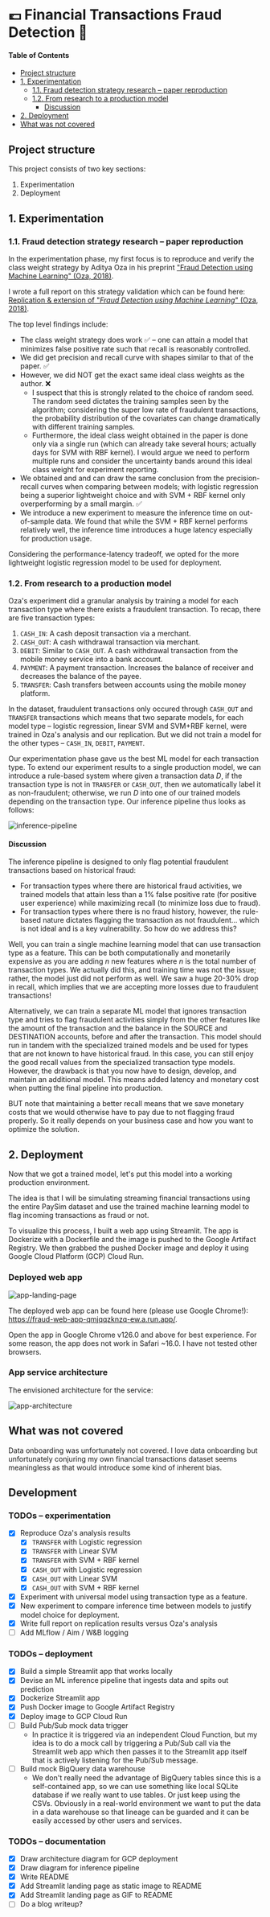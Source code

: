 # 💷 Financial Transactions Fraud Detection 🚨

#### Table of Contents

- [Project structure](#project-structure)
- [1. Experimentation](#1-experimentation)
  - [1.1. Fraud detection strategy research – paper reproduction](#11-fraud-detection-strategy-research--paper-reproduction)
  - [1.2. From research to a production model](#12-from-research-to-a-production-model)
    - [Discussion](#discussion)
- [2. Deployment](#2-deployment)
- [What was not covered](#what-was-not-covered)

## Project structure

This project consists of two key sections:

1. Experimentation
2. Deployment

## 1. Experimentation

### 1.1. Fraud detection strategy research – paper reproduction

In the experimentation phase, my first focus is to reproduce and verify the class weight strategy by Aditya Oza in his preprint ["Fraud Detection using Machine Learning" (Oza, 2018)](https://www.semanticscholar.org/paper/Fraud-Detection-using-Machine-Learning-Oza-aditya/9f2c08d9efaa53cfabdd0ec47afa8015c7ff5bb9).

I wrote a full report on this strategy validation which can be found here: [Replication & extension of "_Fraud Detection using Machine Learning_" (Oza, 2018)](./docs/report/report.html). 

The top level findings include:

- The class weight strategy does work ✅ – one can attain a model that minimizes false positive rate such that recall is reasonably controlled.
- We did get precision and recall curve with shapes similar to that of the paper. ✅
- However, we did NOT get the exact same ideal class weights as the author. ❌ 
  - I suspect that this is strongly related to the choice of random seed. The random seed dictates the training samples seen by the algorithm; considering the super low rate of fraudulent transactions, the probability distribution of the covariates can change dramatically with different training samples.
  - Furthermore, the ideal class weight obtained in the paper is done only via a single run (which can already take several hours; actually days for SVM with RBF kernel). I would argue we need to perform multiple runs and consider the uncertainty bands around this ideal class weight for experiment reporting.
- We obtained and and can draw the same conclusion from the precision-recall curves when comparing between models; with logistic regression being a superior lightweight choice and with SVM + RBF kernel only overperforming by a small margin. ✅
- We introduce a new experiment to measure the inference time on out-of-sample data. We found that while the SVM + RBF kernel performs relatively well, the inference time introduces a huge latency especially for production usage.

Considering the performance-latency tradeoff, we opted for the more lightweight logistic regression model to be used for deployment.

### 1.2. From research to a production model

Oza's experiment did a granular analysis by training a model for each transaction type where there exists a fraudulent transaction. To recap, there are five transaction types:

1. `CASH_IN`: A cash deposit transaction via a merchant.
2. `CASH_OUT`: A cash withdrawal transaction via  merchant.
3. `DEBIT`: Similar to `CASH_OUT`. A cash withdrawal transaction from the mobile money service into a bank account.
4. `PAYMENT`: A payment transaction. Increases the balance of receiver and decreases the balance of the payee.
5. `TRANSFER`: Cash transfers between accounts using the mobile money platform.

In the dataset, fraudulent transactions only occured through `CASH_OUT` and `TRANSFER` transactions which means that two separate models, for each model type – logistic regression, linear SVM and SVM+RBF kernel, were trained in Oza's analysis and our replication. But we did not train a model for the other types – `CASH_IN`, `DEBIT`, `PAYMENT`.

Our experimentation phase gave us the best ML model for each transaction type. To extend our experiment results to a single production model, we can introduce a rule-based system where given a transaction data $D$, if the transaction type is not in `TRANSFER` or `CASH_OUT`, then we automatically label it as non-fraudulent; otherwise, we run $D$ into one of our trained models depending on the transaction type. Our inference pipeline thus looks as follows:

![inference-pipeline](./docs/inference_pipeline.png)

#### Discussion

The inference pipeline is designed to only flag potential fraudulent transactions based on historical fraud:

- For transaction types where there are historical fraud activities, we trained models that attain less than a 1% false positive rate (for positive user experience) while maximizing recall (to minimize loss due to fraud).
- For transaction types where there is no fraud history, however, the rule-based nature dictates flagging the transaction as not fraudulent... which is not ideal and is a key vulnerability.
So how do we address this?

Well, you can train a single machine learning model that can use transaction type as a feature. This can be both computationally and monetarily expensive as you are adding $n$ new features where $n$ is the total number of transaction types. We actually did this, and training time was not the issue; rather, the model just did not perform as well. We saw a huge 20-30% drop in recall, which implies that we are accepting more losses due to fraudulent transactions!

Alternatively, we can train a separate ML model that ignores transaction type and tries to flag fraudulent activities simply from the other features like the amount of the transaction and the balance in the SOURCE and DESTINATION accounts, before and after the transaction. This model should run in tandem with the specialized trained models and be used for types that are not known to have historical fraud. In this case, you can still enjoy the good recall values from the specialized transaction type models. However, the drawback is that you now have to design, develop, and maintain an additional model. This means added latency and monetary cost when putting the final pipeline into production.

BUT note that maintaining a better recall means that we save monetary costs that we would otherwise have to pay due to not flagging fraud properly. So it really depends on your business case and how you want to optimize the solution.

## 2. Deployment

Now that we got a trained model, let's put this model into a working production environment.

The idea is that I will be simulating streaming financial transactions using the entire PaySim dataset and use the trained machine learning model to flag incoming transactions as fraud or not.

To visualize this process, I built a web app using Streamlit. The app is Dockerize with a Dockerfile and the image is pushed to the Google Artifact Registry. We then grabbed the pushed Docker image and deploy it using Google Cloud Platform (GCP) Cloud Run.

### Deployed web app
![app-landing-page](./docs/app.gif)

The deployed web app can be found here (please use Google Chrome!): https://fraud-web-app-qmjqqzknzq-ew.a.run.app/.

Open the app in Google Chrome v126.0 and above for best experience. For some reason, the app does not work in Safari ~16.0. I have not tested other browsers.

### App service architecture

The envisioned architecture for the service:

![app-architecture](./docs/payments-fraud-screener-architecture.png)


## What was not covered

Data onboarding was unfortunately not covered. I love data onboarding but unfortunately conjuring my own financial transactions dataset seems meaningless as that would introduce some kind of inherent bias.

## Development

### TODOs – experimentation
- [X] Reproduce Oza's analysis results
  - [X] `TRANSFER` with Logistic regression 
  - [X] `TRANSFER` with Linear SVM
  - [X] `TRANSFER` with SVM + RBF kernel
  - [X] `CASH_OUT` with Logistic regression 
  - [X] `CASH_OUT` with Linear SVM
  - [X] `CASH_OUT` with SVM + RBF kernel
- [X] Experiment with universal model using transaction type as a feature.
- [X] New experiment to compare inference time between models to justify model choice for deployment.
- [X] Write full report on replication results versus Oza's analysis
- [ ] Add MLflow / Aim / W&B logging

### TODOs – deployment
- [X] Build a simple Streamlit app that works locally
- [X] Devise an ML inference pipeline that ingests data and spits out prediction
- [X] Dockerize Streamlit app
- [X] Push Docker image to Google Artifact Registry
- [X] Deploy image to GCP Cloud Run
- [ ] Build Pub/Sub mock data trigger
  - In practice it is triggered via an independent Cloud Function, but my idea is to do a mock call by triggering a Pub/Sub call via the Streamlit web app which then passes it to the Streamlit app itself that is actively listening for the Pub/Sub message.
- [ ] Build mock BigQuery data warehouse 
  - We don't really need the advantage of BigQuery tables since this is a self-contained app, so we can use something like local SQLite database if we really want to use tables. Or just keep using the CSVs. Obviously in a real-world environment we want to put the data in a data warehouse so that lineage can be guarded and it can be easily accessed by other users and services.

### TODOs – documentation
- [X] Draw architecture diagram for GCP deployment
- [X] Draw diagram for inference pipeline
- [X] Write README
- [X] Add Streamlit landing page as static image to README
- [X] Add Streamlit landing page as GIF to README
- [ ] Do a blog writeup?